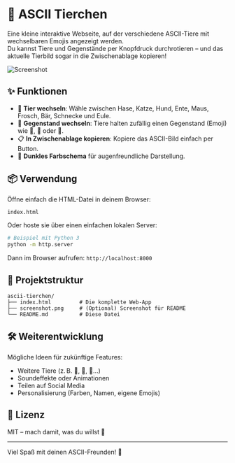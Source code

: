 # 🐾 ASCII Tierchen

Eine kleine interaktive Webseite, auf der verschiedene ASCII-Tiere mit wechselbaren Emojis angezeigt werden.  
Du kannst Tiere und Gegenstände per Knopfdruck durchrotieren – und das aktuelle Tierbild sogar in die Zwischenablage kopieren!

![Screenshot](screenshot.png)

## ✨ Funktionen

- 🔁 **Tier wechseln**: Wähle zwischen Hase, Katze, Hund, Ente, Maus, Frosch, Bär, Schnecke und Eule.
- 🍎 **Gegenstand wechseln**: Tiere halten zufällig einen Gegenstand (Emoji) wie 🧊, 🍓 oder 🧁.
- 📋 **In Zwischenablage kopieren**: Kopiere das ASCII-Bild einfach per Button.
- 🎨 **Dunkles Farbschema** für augenfreundliche Darstellung.

## 📦 Verwendung

Öffne einfach die HTML-Datei in deinem Browser:

```bash
index.html
```

Oder hoste sie über einen einfachen lokalen Server:

```bash
# Beispiel mit Python 3
python -m http.server
```

Dann im Browser aufrufen: `http://localhost:8000`

## 📁 Projektstruktur

```text
ascii-tierchen/
├── index.html         # Die komplette Web-App
├── screenshot.png     # (Optional) Screenshot für README
└── README.md          # Diese Datei
```

## 🛠️ Weiterentwicklung

Mögliche Ideen für zukünftige Features:

- Weitere Tiere (z. B. 🐢, 🐧, 🐙…)
- Soundeffekte oder Animationen
- Teilen auf Social Media
- Personalisierung (Farben, Namen, eigene Emojis)

## 📄 Lizenz

MIT – mach damit, was du willst 🙂

---

Viel Spaß mit deinen ASCII-Freunden! 🎉
